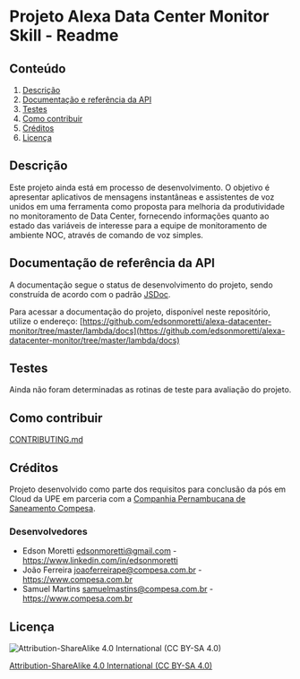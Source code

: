 # Projeto Alexa Data Center Monitor Skill - Readme


## Conteúdo

1. [Descrição](#descrição)
1. [Documentação e referência da API](#documentação-e-referência-da-api)
1. [Testes](#testes)
1. [Como contribuir](#como-contribuir)
1. [Créditos](#créditos)
1. [Licença](#licença)

## Descrição

Este projeto ainda está em processo de desenvolvimento. O objetivo é apresentar aplicativos de mensagens instantâneas e assistentes de voz unidos em uma ferramenta como proposta para melhoria da produtividade no monitoramento de Data Center, fornecendo informações quanto ao estado das variáveis de interesse para a equipe de monitoramento de ambiente NOC, através de comando de voz simples.

## Documentação de referência da API

A documentação segue o status de desenvolvimento do projeto, sendo construída de acordo com o padrão  [JSDoc](http://usejsdoc.org/).

Para acessar a documentação do projeto, disponível neste repositório, utilize o endereço: [https://github.com/edsonmoretti/alexa-datacenter-monitor/tree/master/lambda/docs](https://github.com/edsonmoretti/alexa-datacenter-monitor/tree/master/lambda/docs)

## Testes

Ainda não foram determinadas as rotinas de teste para avaliação do projeto.

## Como contribuir

[CONTRIBUTING.md]()

## Créditos

Projeto desenvolvido como parte dos requisitos para conclusão da pós em Cloud da UPE em parceria com a [Companhia Pernambucana de Saneamento Compesa](https://www.compesa.com.br).
### Desenvolvedores

- Edson Moretti <edsonmoretti@gmail.com> - <https://www.linkedin.com/in/edsonmoretti>
- João Ferreira <joaoferreirape@compesa.com.br> - <https://www.compesa.com.br>
- Samuel Martins <samuelmastins@compesa.com.br> - <https://www.compesa.com.br>

## Licença

![Attribution-ShareAlike 4.0 International (CC BY-SA 4.0)](https://i.creativecommons.org/l/by-sa/4.0/88x31.png)

[Attribution-ShareAlike 4.0 International (CC BY-SA 4.0)](https://github.com/edsonmoretti/alexa-datacenter-monitor/blob/master/LICENSE)